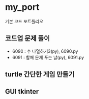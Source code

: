 # my_port
기본 코드 포트폴리오

## 코드업 문제 풀이
- 6090 : 수 나열하기3(py), 6090.py
- 6091 : 함께 문제 푸는 날(py), 6091.py
## turtle 간단한 게임 만들기


## GUI tkinter
